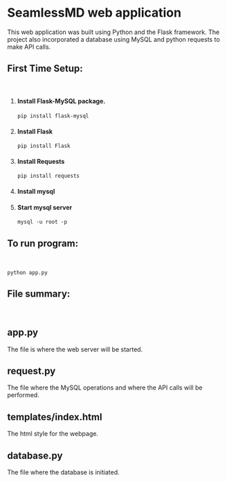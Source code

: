 # SeamlessMD web application

This web application was built using Python and the Flask framework. The project also incorporated a database using MySQL and python requests to make API calls.


## First Time Setup:
<br >

1.  ####  Install Flask-MySQL package.
    ```
    pip install flask-mysql
    ```


2. #### Install Flask
    ```
    pip install Flask
    ```
3. #### Install Requests
    ```
    pip install requests
    ```

4. #### Install mysql
    
5. #### Start mysql server
    ```
    mysql -u root -p
    ```

## To run program:
<br >

    
    python app.py
    
## File summary:
<br >

## app.py
The file is where the web server will be started.

## request.py
The file where the MySQL operations and where the API calls will be performed.

## templates/index.html
The html style for the webpage.

## database.py

The file where the database is initiated.